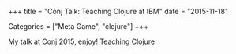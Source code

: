 +++
title = "Conj Talk: Teaching Clojure at IBM"
date = "2015-11-18"

Categories = ["Meta Game", "clojure"]
+++

My talk at Conj 2015, enjoy! 
[Teaching Clojure](https://www.youtube.com/watch?v=BsLiPt90HDo)

